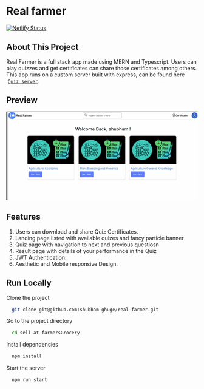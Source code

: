 # Real farmer

[![Netlify Status](https://api.netlify.com/api/v1/badges/fe688056-6c0b-4f8d-b3d6-b328ca2f8e83/deploy-status)](https://app.netlify.com/sites/realfarmer-quiz/deploys)

## About This Project

Real Farmer is a full stack app made using MERN and Typescript. Users can play quizzes and get certificates can share those certificates among others. This app runs on a custom server built with express, can be found here :[`Quiz server`](https://github.com/shubham-ghuge/real-farmer-backend/tree/dev).

## Preview

![preview](./demo.gif)

## Features

1. Users can download and share Quiz Certificates.
2. Landing page listed with available quizes and fancy particle banner
3. Quiz page with navigation to next and previous questiosn
4. Result page with details of your performance in the Quiz
5. JWT Authentication.
6. Aesthetic and Mobile responsive Design.

## Run Locally

Clone the project

```bash
  git clone git@github.com:shubham-ghuge/real-farmer.git
```

Go to the project directory

```bash
  cd sell-at-farmersGrocery
```

Install dependencies

```bash
  npm install
```

Start the server

```bash
  npm run start
```
